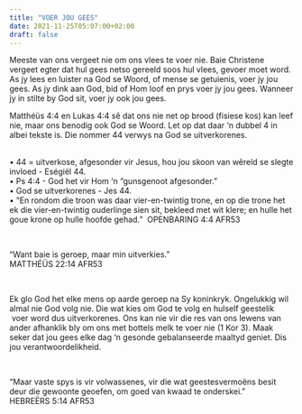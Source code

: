 ```yaml
---
title: "VOER JOU GEES"
date: 2021-11-25T05:07:00+02:00
draft: false
---
```

<html>
 <head></head>
 <body>
  <p>Meeste van ons vergeet nie om ons vlees te voer nie. Baie Christene vergeet egter dat hul gees netso gereeld soos hul vlees, gevoer moet word. As jy lees en luister na God se Woord, of mense se getuienis, voer jy jou gees. As jy dink aan God, bid of Hom loof en prys voer jy jou gees. Wanneer jy in stilte by God sit, voer jy ook jou gees.</p>
  <p>Matthéüs 4:4 en Lukas 4:4 sê dat ons nie net op brood (fisiese kos) kan leef nie, maar ons benodig ook God se Woord. Let op dat daar ‘n dubbel 4 in albei tekste is. Die nommer 44 verwys na God se uitverkorenes. &nbsp;</p>
  <p><br>• 44 = uitverkose, afgesonder vir Jesus, hou jou skoon van wêreld se slegte invloed - Eségiël 44.<br>• Ps 4:4 - God het vir Hom ‘n “gunsgenoot afgesonder.”<br>• God se uitverkorenes - Jes 44.<br>• “En rondom die troon was daar vier-en-twintig trone, en op die trone het ek die vier-en-twintig ouderlinge sien sit, bekleed met wit klere; en hulle het goue krone op hulle hoofde gehad.” &nbsp;OPENBARING‬ ‭4:4‬ ‭AFR53‬‬</p>
  <p>&nbsp;</p>
  <p>“Want baie is geroep, maar min uitverkies.”<br>‭‭MATTHÉÜS‬ ‭22:14‬ ‭AFR53‬‬ &nbsp;</p>
  <p>&nbsp;</p>
  <p>Ek glo God het elke mens op aarde geroep na Sy koninkryk. Ongelukkig wil almal nie God volg nie. Die wat kies om God te volg en hulself geestelik &nbsp;voer word dus uitverkorenes. Ons kan nie vir die res van ons lewens van ander afhanklik bly om ons met bottels melk te voer nie (1 Kor 3). Maak seker dat jou gees elke dag ‘n gesonde gebalanseerde maaltyd geniet. Dis jou verantwoordelikheid.</p>
  <p>&nbsp;</p>
  <p>“Maar vaste spys is vir volwassenes, vir die wat geestesvermoëns besit deur die gewoonte geoefen, om goed van kwaad te onderskei.”<br>‭‭HEBREËRS‬ ‭5:14‬ ‭AFR53‬‬<br>&nbsp;</p>
 </body>
</html>